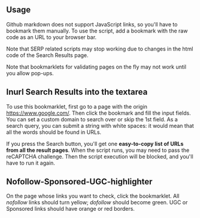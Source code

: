 ## Usage

Github markdown does not support JavaScript links, so you'll have to bookmark them manually. To use the script, add a bookmark with the raw code as an URL to your browser bar.

Note that SERP related scripts may stop working due to changes in the html code of the Search Results page.

Note that bookmarklets for validating pages on the fly may not work until you allow pop-ups.

## Inurl Search Results into the textarea

To use this bookmarklet, first go to a page with the origin https://www.google.com/. Then click the bookmark and fill the input fields. You can set a custom domain to search over or skip the 1st field. As a search query, you can submit a string with white spaces: it would mean that all the words should be found in URLs. 

If you press the Search button, you'll get one **easy-to-copy list of URLs from all the result pages**. When the script runs, you may need to pass the reCAPTCHA challenge. Then the script execution will be blocked, and you'll have to run it again.

## Nofollow-Sponsored-UGC-highlighter

On the page whose links you want to check, click the bookmarklet. All *nofollow* links should turn yellow; *dofollow* should become green. UGC or Sponsored links should have orange or red borders.




